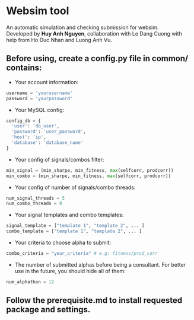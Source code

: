 # Websim tool
An automatic simulation and checking submission for websim.\
Developed by **Huy Anh Nguyen**, collaboration with Le Dang Cuong with help from Ho Duc Nhan and Luong Anh Vu.

## Before using, create a config.py file in common/ contains:
* Your account information:

```python
username = 'yourusername'
password = 'yourpassword'
```

* Your MySQL config:

```python
config_db = {
  'user': 'db_user',
  'password': 'user_password',
  'host': 'ip',
  'database': 'database_name'
}
```

* Your config of signals/combos filter:

```python
min_signal = (min_sharpe, min_fitness, max(selfcorr, prodcorr))
min_combo = (min_sharpe, min_fitness, max(selfcorr, prodcorr))
```

* Your config of number of signals/combo threads:

```python
num_signal_threads = 5
num_combo_threads = 8
```

* Your signal templates and combo templates:

```python
signal_template = ["template 1", "template 2", ... ]
combo_template = ["template 1", "template 2", ... ]
```

* Your criteria to choose alpha to submit:
```python
combo_criteria = "your_criteria" # e.g: fitness/prod_corr
```

* The number of submitted alphas before being a consultant. For better use in the future, you should hide all of them:
```python
num_alphathon = 12
```

## Follow the prerequisite.md to install requested package and settings.

